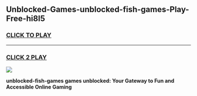 
## Unblocked-Games-unblocked-fish-games-Play-Free-hi8l5
<h3>
<a href="https://premium76.site?title=unblocked-fish-games&ref=22A">CLICK TO PLAY</a></h3>
<hr>

<h3>
<a href="https://premium76.site?title=unblocked-fish-games&ref=22A">CLICK 2 PLAY</a>
  
</h3>

<a href="https://premium76.site?title=unblocked-fish-games&ref=22A"><img src="https://clearcache.store/games.png"></a>


**unblocked-fish-games games unblocked: Your Gateway to Fun and Accessible Online Gaming**
